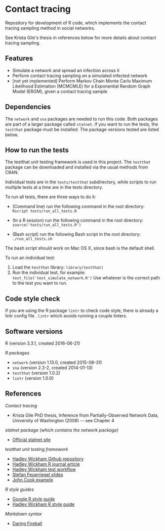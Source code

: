 Contact tracing
===============

Repository for development of R code, which implements the contact tracing
sampling method in social networks.

See Krista Gile's thesis in references below for more details about contact
tracing sampling.

Features
--------
* Simulate a network and spread an infection across it
* Perform contact tracing sampling on a simulated infected network
* [not yet implemented] Perform Markov Chain Monte Carlo Maximum Likelihood
  Estimation (MCMCMLE) for a Exponential Random Graph Model (ERGM), given a
  contact tracing sample

Dependencies
------------

The `network` and `sna` packages are needed to run this code. Both packages are
part of a larger package called `statnet`.  If you want to run the tests, the
`testthat` package must be installed.  The package versions tested are listed
below.

How to run the tests
--------------------
The testthat unit testing framework is used in this project.  The `testthat`
package can be downloaded and installed via the usual methods from CRAN.

Individual tests are in the `tests/testthat` subdirectory, while scripts to run
multiple tests at a time are in the tests directory.

To run all tests, there are three ways to do it:

* (Command line) run the following command in the root directory:
`Rscript tests/run_all_tests.R`

* (In a R session) run the following command in the root directory:
`source('tests/run_all_tests.R')`

* (Bash script) run the following Bash script in the root directory:
`./run_all_tests.sh`

The bash script should work on Mac OS X, since bash is the default shell.

To run an individual test:

1. Load the `testthat` library: `library(testthat)`
2. Run the individual test, for example: `test_file('test_simulate_network.R')`
   Use whatever is the correct path to the test you want to run.

Code style check
----------------
If you are using the R package `lintr` to check code style, there is already a
lintr config file `.lintr` which avoids running a couple linters.

Software versions
-----------------
R (version 3.3.1, created 2016-06-21)

*R packages*
+ `network` (version 1.13.0, created 2015-08-31)
+ `sna` (version 2.3-2, created 2014-01-13)
+ `testthat` (version 1.0.2)
+ `lintr` (version 1.0.0)

References
----------

*Contact tracing*
+ Krista Gile PhD thesis, Inference from Partially-Observed Network Data,
  University of Washington (2008) -- see Chapter 4

*statnet package (which contains the network package)*
+ [Official statnet site](http://www.statnet.org/)

*testthat unit testing framework*

+ [Hadley Wickham Github repository](https://github.com/hadley/testthat)
+ [Hadley Wickham R journal article](https://journal.r-project.org/archive/2011-1/RJournal_2011-1_Wickham.pdf)
+ [Hadley Wickham test workflow](http://r-pkgs.had.co.nz/tests.html)
+ [Stefan Feuerriegel slides](http://www.is.uni-freiburg.de/ressourcen/algorithm-design-and-software-engineering-oeffentlicher-zugriff/11_softwaretesting.pdf)
+ [John Cook example](http://www.johndcook.com/blog/2013/06/12/example-of-unit-testing-r-code-with-testthat/)

*R style guides*

+ [Google R style guide](https://google.github.io/styleguide/Rguide.xml)
+ [Hadley Wickham R style guide](http://adv-r.had.co.nz/Style.html)

*Markdown syntax*

+ [Daring Fireball](https://daringfireball.net/projects/markdown/syntax)
